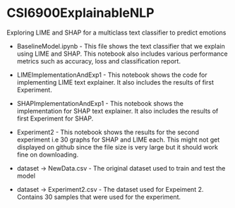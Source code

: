 # CSI6900ExplainableNLP
Exploring LIME and SHAP for a multiclass text classifier to predict emotions

- BaselineModel.ipynb - This file shows the text classifier that we explain using LIME and SHAP. This notebook also includes various performance metrics such as accuracy, loss and classification report.

- LIMEImplementationAndExp1 - This notebook shows the code for implementing LIME text explainer. It also includes the results of first Experiment.

- SHAPImplementationAndExp1 - This notebook shows the implementation for SHAP text explainer. It also includes the results of first Experiment for SHAP.

- Experiment2 - This notebook shows the results for the second experiment i.e 30 graphs for SHAP and LIME each. This might not get displayed on github since the file size is very large but it should work fine on downloading.

- dataset -> NewData.csv - The original dataset used to train and test the model 

- dataset -> Experiment2.csv - The dataset used for Expeiment 2. Contains 30 samples that were used for the experiment.
